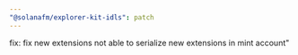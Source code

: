 ```yaml
---
"@solanafm/explorer-kit-idls": patch
---
```


fix: fix new extensions not able to serialize new extensions in mint account"
